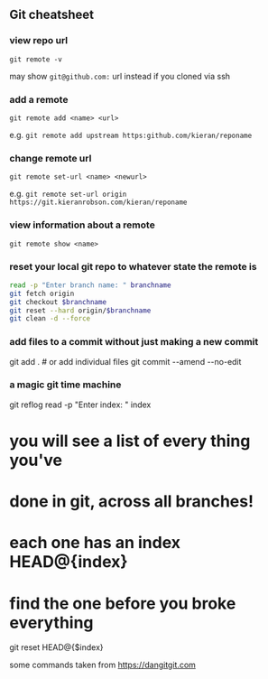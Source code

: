 ## Git cheatsheet

### view repo url

`git remote -v`

may show `git@github.com:` url instead if you cloned via ssh

### add a remote

`git remote add <name> <url>`

e.g. `git remote add upstream https:github.com/kieran/reponame`

### change remote url 
`git remote set-url <name> <newurl>`

e.g. `git remote set-url origin https://git.kieranrobson.com/kieran/reponame`

### view information about a remote

`git remote show <name>`

### reset your local git repo to whatever state the remote is
```bash
read -p "Enter branch name: " branchname 
git fetch origin
git checkout $branchname
git reset --hard origin/$branchname
git clean -d --force
```

### add files to a commit without just making a new commit

git add . # or add individual files
git commit --amend --no-edit

### a magic git time machine

git reflog
read -p "Enter index: " index
# you will see a list of every thing you've
# done in git, across all branches!
# each one has an index HEAD@{index}
# find the one before you broke everything
git reset HEAD@{$index}


some commands taken from <https://dangitgit.com>
